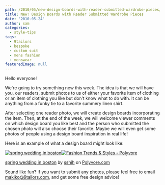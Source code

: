 ```yaml
---
path: /2010/05/new-design-boards-with-reader-submitted-wardrobe-pieces/
title: New! Design Boards with Reader Submitted Wardrobe Pieces
date: '2010-05-24'
author: sam
categories:
  - style-tips
tags:
  - 9tailors
  - bespoke
  - custom suit
  - mens fashion
  - menswear
featuredImage: null
---
```

Hello everyone!

We're going to try something new this week. The idea is that we will have you, our readers, submit photos to us of either your favorite item of clothing or an item of clothing you like but don't know what to do with. It can be anything from a funky tie to a favorite summery linen shirt.

After selecting one reader photo, we will create design boards incorporating the item. Then, at the end of the week, we will welcome viewer comments on which design board you like best and the person who submitted the chosen photo will also choose their favorite. Maybe we will even get some photos of people using a design board inspiration in real life!

Here is an example of what a design board might look like: 

[![spring wedding in boston](http://www.polyvore.com/cgi/img-set/BQcDAAAAAwoDanBnAAAABC5vdXQKFllIR2pHS0lTM3hHQUxZRktjNThVSXcAAAACaWQKAWUAAAAEc2l6ZQ.jpg "spring wedding in boston")](http://www.polyvore.com/spring_wedding_in_boston/set?.embedder=1536106&.mid=embed&id=15756293)[![Fashion Trends & Styles - Polyvore](http://cdn.polyvore.com/rsrc/img/logo_embed_alt_63x21.png "Fashion Trends & Styles - Polyvore")](http://www.polyvore.com/)

 [spring wedding in boston](http://www.polyvore.com/spring_wedding_in_boston/set?.embedder=1536106&.mid=embed&id=15756293) by [sshih](http://www.polyvore.com/cgi/profile?.embedder=1536106&.mid=embed&id=660366) on [Polyvore.com](http://www.polyvore.com/)

Sound like fun? If you want to submit any photos, please feel free to email makiko@9tailors.com, and get some free design advice!